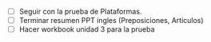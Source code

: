 - [ ] Seguir con la prueba de Plataformas.
- [ ] Terminar resumen PPT ingles (Preposiciones, Articulos)
- [ ] Hacer workbook unidad 3 para la prueba